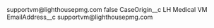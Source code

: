 <?xml version="1.0" encoding="UTF-8"?>
<CustomMetadata xmlns="http://soap.sforce.com/2006/04/metadata" xmlns:xsi="http://www.w3.org/2001/XMLSchema-instance" xmlns:xsd="http://www.w3.org/2001/XMLSchema">
    <label>supportvm@lighthousepmg.com</label>
    <protected>false</protected>
    <values>
        <field>CaseOrigin__c</field>
        <value xsi:type="xsd:string">LH Medical VM</value>
    </values>
    <values>
        <field>EmailAddress__c</field>
        <value xsi:type="xsd:string">supportvm@lighthousepmg.com</value>
    </values>
</CustomMetadata>
